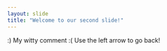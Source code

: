 ```yaml
---
layout: slide
title: "Welcome to our second slide!"
---
```

:) My witty comment :(
Use the left arrow to go back!
